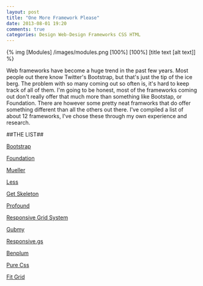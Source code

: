 ```yaml
---
layout: post
title: "One More Framework Please"
date: 2013-08-01 19:20
comments: true
categories: Design Web-Design Frameworks CSS HTML
---
```


{% img [Modules] /images/modules.png [100%] [100%] [title text [alt text]] %}

Web frameworks have become a huge trend in the past few years. Most people out there know Twitter's Bootstrap, but that's just the tip of the ice berg. The problem with so many coming out so often is, it's hard to keep track of all of them. I'm going to be honest, most of the frameworks coming out don't really offer that much more than something like Bootstap, or Foundation. There are however some pretty neat framworks that do offer something different than all the others out there. I've compiled a list of about 12 frameworks, I've chose these through my own experience and research. 

##THE LIST##

[Bootstrap](http://getbootstrap.com/)  

[Foundation](http://foundation.zurb.com/)  

[Mueller](http://muellergridsystem.com/)  

[Less](http://lessframework.com/)  

[Get Skeleton](http://www.getskeleton.com/)  

[Profound](http://www.profoundgrid.com/)  

[Responsive Grid System](http://www.responsivegridsystem.com/)  

[Gubmy](http://gumbyframework.com/)  

[Responsive.gs](http://responsive.gs/)  

[Benplum](http://www.benplum.com/projects/gridlock/)  

[Pure Css](http://purecss.io/)  

[Fit Grid](http://www.fitgrd.com/)  